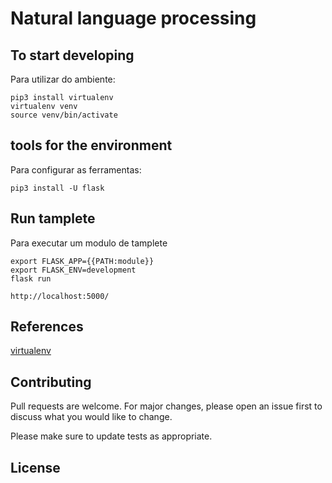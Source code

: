 # Natural language processing

##  To start developing 
Para utilizar do ambiente:
```
pip3 install virtualenv
virtualenv venv
source venv/bin/activate
```
## tools for the environment
Para configurar as ferramentas:
```
pip3 install -U flask
```
## Run tamplete
Para executar um modulo de tamplete
```
export FLASK_APP={{PATH:module}}
export FLASK_ENV=development
flask run

http://localhost:5000/
```
## References 
[virtualenv](https://www.treinaweb.com.br/blog/criando-ambientes-virtuais-para-projetos-python-com-o-virtualenv/)

## Contributing
Pull requests are welcome. For major changes, please open an issue first to discuss what you would like to change.

Please make sure to update tests as appropriate.

## License

